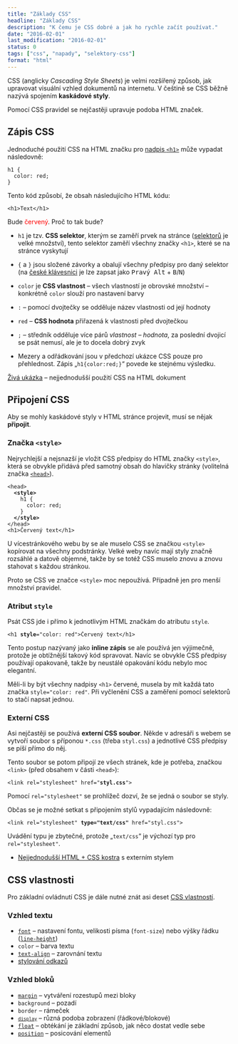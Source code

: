 ```yaml
---
title: "Základy CSS"
headline: "Základy CSS"
description: "K čemu je CSS dobré a jak ho rychle začít používat."
date: "2016-02-01"
last_modification: "2016-02-01"
status: 0
tags: ["css", "napady", "selektory-css"]
format: "html"
---
```


<p>CSS (anglicky <i lang="en">Cascading Style Sheets</i>) je velmi rozšířený způsob, jak upravovat visuální vzhled dokumentů na internetu. V češtině se CSS běžně nazývá spojením <b>kaskádové styly</b>.</p>

<p>Pomocí CSS pravidel se nejčastěji upravuje podoba HTML značek.</p>




<h2 id="zapis">Zápis CSS</h2>

<p>Jednoduché použití CSS na HTML značku pro <a href="/nadpisy">nadpis <code>&lt;h1></code></a> může vypadat následovně:</p>

<pre><code>h1 {
  color: red;
}</code></pre>




<p>Tento kód způsobí, že obsah následujícího HTML kódu:</p>

<pre><code>&lt;h1>Text&lt;/h1></code></pre>

<p>Bude <font color="red">červený</font>. Proč to tak bude?</p>

<ul>
  <li>
    <p><code>h1</code> je tzv. <b>CSS selektor</b>, kterým se zaměří prvek na stránce (<a href="/css-selektory">selektorů</a> je velké množství), tento selektor zaměří všechny značky <code>&lt;h1></code>, které se na stránce vyskytují</p>
  </li>
  <li><p><code>{</code> a <code>}</code> jsou složené závorky a obalují všechny předpisy pro daný selektor (na <a href="/ceska-klavesnice">české klávesnici</a> je lze zapsat jako <kbd>Pravý Alt</kbd> + <kbd>B</kbd>/<kbd>N</kbd>)</p>
  </li>
  <li>
    <p><code>color</code> je <b>CSS vlastnost</b> – všech vlastností je obrovské množství – konkrétně <code>color</code> slouží pro nastavení barvy</p>
  </li>
  <li><p><code>:</code> – pomocí dvojtečky se odděluje název vlastnosti od její hodnoty</p>
  </li>
  <li><p><code>red</code> – <b>CSS hodnota</b> přiřazená k vlastnosti před dvojtečkou</p>
  </li>
  <li><p><code>;</code> – středník odděluje více párů <i>vlastnost – hodnota</i>, za poslední dvojicí se psát nemusí, ale je to docela dobrý zvyk</p>
  </li>
  <li>
    <p>Mezery a odřádkování jsou v předchozí ukázce CSS pouze pro přehlednost. Zápis „<code>h1{color:red;}</code>“ povede ke stejnému výsledku.</p>
  </li>
</ul>

<p><a href="http://kod.djpw.cz/jbub">Živá ukázka</a> – nejjednodušší použití CSS na HTML dokument</p>



<h2 id="pripojeni">Připojení CSS</h2>

<p>Aby se mohly kaskádové styly v HTML stránce projevit, musí se nějak <b>připojit</b>.</p>



<h3 id="style">Značka <code>&lt;style></code></h3>

<p>Nejrychlejší a nejsnazší je vložit CSS předpisy do HTML značky <code>&lt;style></code>, která se obvykle přidává před samotný obsah do hlavičky stránky (volitelná značka <a href="/html-kostra#head"><code>&lt;head></code></a>).</p>

<pre><code>&lt;head>
  <b>&lt;style></b>
    h1 {
      color: red;
    }
  <b>&lt;/style></b>
&lt;/head>
&lt;h1>Červený text&lt;/h1>
</code></pre>










<p>U vícestránkového webu by se ale muselo CSS se značkou <code>&lt;style></code> kopírovat na všechny podstránky. Velké weby navíc mají styly značně rozsáhlé a datově objemné, takže by se totéž CSS muselo znovu a znovu stahovat s každou stránkou.</p>

<p>Proto se CSS ve značce <code>&lt;style></code> moc nepoužívá. Případně jen pro menší množství pravidel.</p>


<h3 id="atribut-style">Atribut <code>style</code></h3>

<p>Psát CSS jde i přímo k jednotlivým HTML značkám do atributu <code>style</code>.</p>

<pre><code>&lt;h1 <b>style</b>="color: red">Červený text&lt;/h1></code></pre>



<p>Tento postup nazývaný jako <b>inline zápis</b> se ale používá jen výjimečně, protože je obtížnější takový kód spravovat. Navíc se obvykle CSS předpisy používají opakovaně, takže by neustálé opakování kódu nebylo moc elegantní.</p>

<p>Měli-li by být všechny nadpisy <code>&lt;h1></code> červené, musela by mít každá tato značka <code>style="color: red"</code>. Při vyčlenění CSS a zaměření pomocí selektorů to stačí napsat jednou.</p>



<h3 id="externi">Externí CSS</h3>

<p>Asi nejčastěji se používá <b>externí CSS soubor</b>. Někde v adresáři s webem se vytvoří soubor s příponou <code>*.css</code> (třeba <code>styl.css</code>) a jednotlivé CSS předpisy se píší přímo do něj.</p>


<p>Tento soubor se potom připojí ze všech stránek, kde je potřeba, značkou <code>&lt;link></code> (před obsahem v části <code>&lt;head></code>):</p>

<pre><code>&lt;link rel="stylesheet" href="<b>styl.css</b>"></code></pre>


<p>Pomocí <code>rel="stylesheet"</code> se prohlížeč dozví, že se jedná o soubor se styly.</p>


<p>Občas se je možné setkat s připojením stylů vypadajícím následovně:</p>

<pre><code>&lt;link rel="stylesheet" <b>type="text/css"</b> href="styl.css"></code></pre>

<p>Uvádění typu je zbytečné, protože „<code>text/css</code>“ je výchozí typ pro <code>rel="stylesheet"</code>.</p>

<div class="external-content">
  <ul>
    <li><a href="https://gist.github.com/Jahoda/b220c02d7fc01f93a091">Nejjednodušší HTML + CSS kostra</a> s externím stylem</li>
  </ul>
</div>


<h2 id="vlastnosti">CSS vlastnosti</h2>

<p>Pro základní ovládnutí CSS je dále nutné znát asi deset <a href="/css-vlastnosti">CSS vlastností</a>.</p>


<h3 id="text">Vzhled textu</h3>

<ul>
  <li><a href="/font"><code>font</code></a> – nastavení fontu, velikosti písma (<code>font-size</code>) nebo výšky řádku (<code><a href="/font#line-height">line-height</a></code>)</li>
  <li><code>color</code> – barva textu</li>
  <li><code><a href="/text-align">text-align</a></code> – zarovnání textu</li>
  
  <li><a href="/odkaz#stylovani">stylování odkazů</a></li>
</ul>



<h3 id="bloky">Vzhled bloků</h3>

<ul>
  <li><code><a href="/margin">margin</a></code> – vytváření rozestupů mezi bloky</li>
  <li><code>background</code> – pozadí</li>
  <li><code>border</code> – rámeček</li>
  <li><code><a href="/display"><code>display</code></a></code> – různá podoba zobrazení (řádkové/blokové)</li>
  <li><code><a href="/float">float</a></code> – obtékání je základní způsob, jak něco dostat vedle sebe</li>
  <li><code><a href="/position">position</a></code> – posicování elementů</li>
</ul>


<!-- Výchozí hodnota text/css: https://www.w3.org/TR/html5/links.html#link-type-stylesheet -->